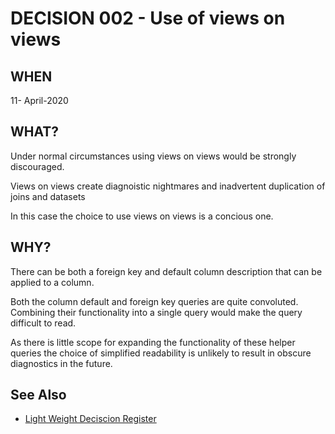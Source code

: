 # DECISION 002 - Use of views on views

## WHEN 
11- April-2020
## WHAT?
Under normal circumstances using views on views would be strongly discouraged.

Views on views create diagnoistic nightmares and inadvertent duplication of joins and datasets

In this case the choice to use views on views is a concious one.

## WHY?

There can be both a foreign key and default column description that can be applied to a column.

Both the column default and foreign key queries are quite convoluted.  Combining their functionality into a single query would make the query difficult to read.

As there is little scope for expanding the functionality of these helper queries the choice of simplified readability is unlikely to result in obscure diagnostics in the future.

## See Also
* [Light Weight Deciscion Register](README.md)
